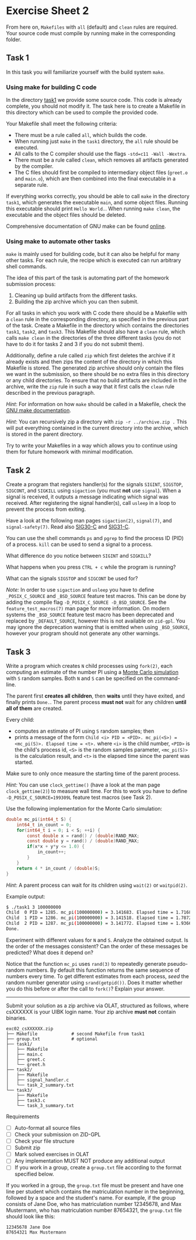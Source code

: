 # Exercise Sheet 2

From here on, `Makefiles` with `all` (default) and `clean` rules are required. Your source code must compile by running make in the corresponding folder.

## Task 1

In this task you will familiarize yourself with the build system `make`.

### Using make for building C code

In the directory [task1](task1/) we provide some source code.
This code is already complete, you should not modify it.
The task here is to create a Makefile in this directory which can be used to compile the provided code.

Your Makefile shall meet the following criteria:

- There must be a rule called `all`, which builds the code.
- When running just `make` in the `task1` directory, the `all` rule should be executed.
- All calls to the C compiler should use the flags `-std=c11 -Wall -Wextra`.
- There must be a rule called `clean`, which removes all artifacts generated by the compiler.
- The C files should first be compiled to intermediary object files (`greet.o` and `main.o`),
  which are then combined into the final executable in a separate rule.

If everything works correctly, you should be able to call `make` in the directory `task1`,
which generates the executable `main`, and some object files.
Running this executable should print `Hello World.`.
When running `make clean`, the executable and the object files should be deleted.

Comprehensive documentation of GNU make can be found [online](https://www.gnu.org/software/make/manual/html_node/index.html).

### Using make to automate other tasks

`make` is mainly used for building code, but it can also be helpful for many other tasks.
For each rule, the recipe which is executed can run arbitrary shell commands.

The idea of this part of the task is automating part of the homework submission process:

1. Cleaning up build artifacts from the different tasks.
2. Building the zip archive which you can then submit.

For all tasks in which you work with C code there should be a Makefile with a `clean` rule in the corresponding directory,
as specified in the previous part of the task.
Create a Makefile in the directory which contains the directories `task1`, `task2`, and `task3`.
This Makefile should also have a `clean` rule, which calls `make clean` in the directories of the three different tasks
(you do not have to do it for tasks 2 and 3 if you do not submit them).

Additionally, define a rule called `zip` which first deletes the archive if it already exists
and then zips the content of the directory in which this Makefile is stored.
The generated zip archive should only contain the files we want in the submission,
so there should be no extra files in this directory or any child directories.
To ensure that no build artifacts are included in the archive,
write the `zip` rule in such a way that it first calls the `clean` rule described in the previous paragraph.

_Hint_: For information on how `make` should be called in a Makefile, check the [GNU make documentation](https://www.gnu.org/software/make/manual/html_node/Recursion.html).

_Hint_: You can recursively zip a directory with `zip -r ../archive.zip .`
This will put everything contained in the current directory into the archive, which is stored in the parent directory.

Try to write your Makefiles in a way which allows you to continue using them for future homework with minimal modification.

## Task 2

Create a program that registers handler(s) for the signals `SIGINT`, `SIGSTOP`, `SIGCONT`, and `SIGKILL` using `sigaction` (you must **not** use `signal`).
When a signal is received, it outputs a message indicating which signal was received.
After registering the signal handler(s), call `usleep` in a loop to prevent the process from exiting.

Have a look at the following man pages `sigaction(2)`, `signal(7)`, and `signal-safety(7)`.
Read also [SIG30-C](https://wiki.sei.cmu.edu/confluence/display/c/SIG30-C.+Call+only+asynchronous-safe+functions+within+signal+handlers) and [SIG31-C](https://wiki.sei.cmu.edu/confluence/display/c/SIG31-C.+Do+not+access+shared+objects+in+signal+handlers).

You can use the shell commands `ps` and `pgrep` to find the process ID (PID) of a process.
`kill` can be used to send a signal to a process.

What difference do you notice between `SIGINT` and `SIGKILL`?

What happens when you press `CTRL + c` while the program is running?

What can the signals `SIGSTOP` and `SIGCONT` be used for?

_Note:_ In order to use `sigaction` and `usleep` you have to define `_POSIX_C_SOURCE` and `_BSD_SOURCE` feature test macros.
This can be done by adding the compile flag `-D_POSIX_C_SOURCE -D_BSD_SOURCE`.
See the `feature_test_macros(7)` man page for more information.
On modern systems the `_BSD_SOURCE` feature test macro has been deprecated and replaced by `_DEFAULT_SOURCE`, however this is not available on `zid-gpl`.
You may ignore the deprecation warning that is emitted when using `_BSD_SOURCE`, however your program should not generate any other warnings.

## Task 3

Write a program which creates `N` child processes using `fork(2)`, each computing an estimate of the number PI using a [Monte Carlo simulation](https://de.wikipedia.org/wiki/Monte-Carlo-Simulation) with `S` random samples.
Both `N` and `S` can be specified on the command-line.

The parent first **creates all children**, then **waits** until they have exited, and finally prints `Done.`. The parent process **must not** wait for any children **until all of them** are created.

Every child:

- computes an estimate of PI using `S` random samples; then
- prints a message of the form `Child <i> PID = <PID>. mc_pi(<S>) = <mc_pi(S)>. Elapsed time = <t>.` where
  `<i>` is the child number,
  `<PID>` is the child's process id,
  `<S>` is the random samples parameter,
  `<mc_pi(S)>` is the calculation result,
  and `<t>` is the elapsed time since the parent was started.

Make sure to only once measure the starting time of the parent process.

_Hint:_ You can use `clock_gettime()` (have a look at the man page `clock_gettime(2)`) to measure wall time. For this to work you have to define `-D_POSIX_C_SOURCE=199309L` feature test macros (see Task 2).

Use the following implementation for the Monte Carlo simulation:

```c
double mc_pi(int64_t S) {
    int64_t in_count = 0;
    for(int64_t i = 0; i < S; ++i) {
        const double x = rand() / (double)RAND_MAX;
        const double y = rand() / (double)RAND_MAX;
        if(x*x + y*y <= 1.0) {
            in_count++;
        }
    }
    return 4 * in_count / (double)S;
}
```

_Hint_: A parent process can wait for its children using `wait(2)` or `waitpid(2)`.

Example output:

```sh
$ ./task1 3 100000000
Child  0 PID = 1285. mc_pi(100000000) = 3.141683. Elapsed time = 1.716899 (s)
Child  1 PID = 1286. mc_pi(100000000) = 3.141518. Elapsed time = 1.787224 (s)
Child  2 PID = 1287. mc_pi(100000000) = 3.141772. Elapsed time = 1.936618 (s)
Done.
```

Experiment with different values for `N` and `S`.
Analyze the obtained output.
Is the order of the messages consistent?
Can the order of these messages be predicted?
What does it depend on?

Notice that the function `mc_pi` uses `rand(3)` to repeatedly generate pseudo-random numbers.
By default this function returns the same sequence of numbers every time.
To get different estimates from each process, _seed_ the random number generator using `srand(getpid())`.
Does it matter whether you do this before or after the call to `fork()`?
Explain your answer.

--------------

Submit your solution as a zip archive via OLAT, structured as follows, where csXXXXXX is your UIBK login name. Your zip archive **must not** contain binaries.

```text
exc02_csXXXXXX.zip
├── Makefile             # second Makefile from task1
├── group.txt            # optional
├── task1/
│   ├── Makefile
│   ├── main.c
│   ├── greet.c
│   └── greet.h
├── task2/
│   ├── Makefile
│   ├── signal_handler.c
│   └── task_2_summary.txt
└── task3/
    ├── Makefile
    ├── task3.c
    └── task_3_summary.txt
```

Requirements

- [ ] Auto-format all source files
- [ ] Check your submission on ZID-GPL
- [ ] Check your file structure
- [ ] Submit zip
- [ ] Mark solved exercises in OLAT
- [ ] Any implementation MUST NOT produce any additional output
- [ ] If you work in a group, create a `group.txt` file according to the format specified below.

If you worked in a group, the `group.txt` file must be present
and have one line per student which contains the matriculation number
in the beginning, followed by a space and the student's name.
For example, if the group consists of Jane Doe,
who has matriculation number 12345678,
and Max Mustermann, who has matriculation number 87654321,
the `group.txt` file should look like this:

```text
12345678 Jane Doe
87654321 Max Mustermann
```
